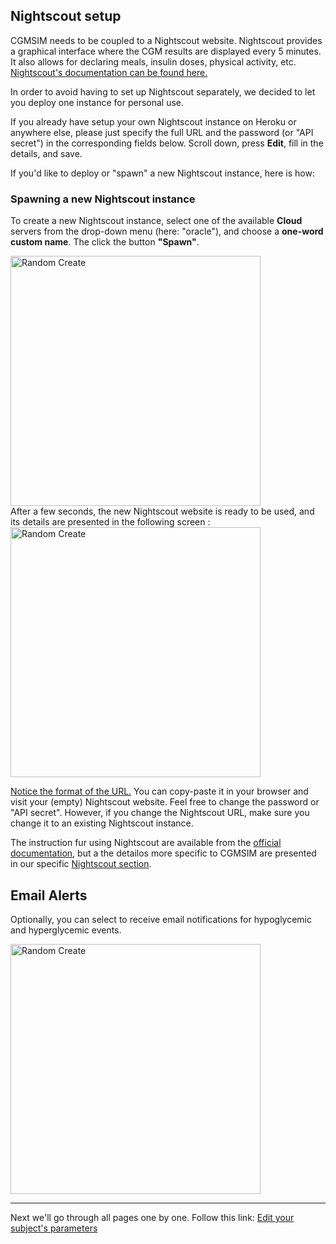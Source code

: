 ## Nightscout setup

CGMSIM needs to be coupled to a Nightscout website. Nightscout provides a graphical interface where the CGM results are displayed every 5 minutes. It also allows for declaring meals, insulin doses, physical activity, etc. <a href="https://nightscout.github.io" target="_blank">Nightscout's documentation can be found here.</a>

In order to avoid having to set up Nightscout separately, we decided to let you deploy one instance for personal use.

If you already have setup your own Nightscout instance on Heroku or anywhere else, please just specify the full URL and the password (or "API secret") in the corresponding fields below. Scroll down, press **Edit**, fill in the details, and save. 

If you'd like to deploy or "spawn" a new Nightscout instance, here is how:

### Spawning a new Nightscout instance

To create a new Nightscout instance, select one of the available **Cloud** servers from the drop-down menu (here: "oracle"), and choose a **one-word custom name**. The click the button **"Spawn"**.

<img src="/img/spawn2.jpg" alt="Random Create" width="400"/>

<br>
After a few seconds, the new Nightscout website is ready to be used, and its details are presented in the following screen :

<img src="/img/spawn3.jpg" alt="Random Create" width="400"/>

<u>Notice the format of the URL.</u> You can copy-paste it in your browser and visit your (empty) Nightscout website. Feel free to change the password or "API secret". However, if you change the Nightscout URL, make sure you change it to an existing Nightscout instance.

The instruction fur using Nightscout are available from the <a href="https://nightscout.github.io" target="_blank">official documentation</a>, but a the detailos more specific to CGMSIM are presented in our specific [Nightscout section](../nightscout/profile.md).

## Email Alerts
Optionally, you can select to receive email notifications for hypoglycemic and hyperglycemic events.

<img src="/img/alert.jpg" alt="Random Create" width="400"/>

<hr>

Next we'll go through all pages one by one. Follow this link: [Edit your subject's parameters](subject.md)

<br>

